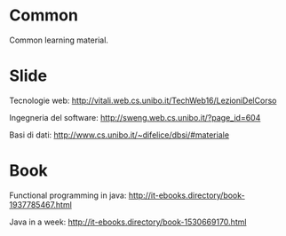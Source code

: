 # Common
Common learning material.

# Slide
Tecnologie web:          http://vitali.web.cs.unibo.it/TechWeb16/LezioniDelCorso  

Ingegneria del software: http://sweng.web.cs.unibo.it/?page_id=604  

Basi di dati:            http://www.cs.unibo.it/~difelice/dbsi/#materiale



# Book
Functional programming in java:   http://it-ebooks.directory/book-1937785467.html  

Java in a week:                   http://it-ebooks.directory/book-1530669170.html  

